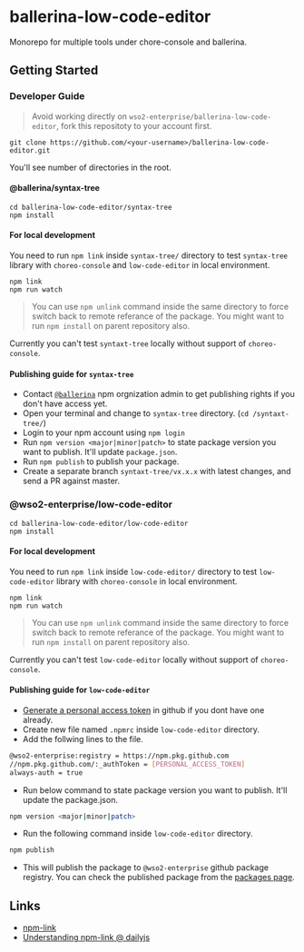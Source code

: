 # ballerina-low-code-editor

Monorepo for multiple tools under chore-console and ballerina.

## Getting Started 

### Developer Guide

> Avoid working directly on `wso2-enterprise/ballerina-low-code-editor`, fork this repositoty to your account first.

```
git clone https://github.com/<your-username>/ballerina-low-code-editor.git
```

You'll see number of directories in the root.

#### @ballerina/syntax-tree

```
cd ballerina-low-code-editor/syntax-tree
npm install
```

#### For local development

You need to run `npm link` inside `syntax-tree/` directory to test `syntax-tree` library with `choreo-console` and `low-code-editor` in local environment.

```
npm link
npm run watch
```

> You can use `npm unlink` command inside the same directory to force switch back to remote referance of the package. You might want to run `npm install` on parent repository also.

Currently you can't test `syntaxt-tree` locally without support of `choreo-console`.

#### Publishing guide for `syntax-tree`

- Contact [`@ballerina`](https://www.npmjs.com/org/ballerina) npm orgnization admin to get publishing rights if you don't have access yet.
- Open your terminal and change to `syntax-tree` directory. (`cd /syntaxt-tree/`)
- Login to your npm account using `npm login`
- Run `npm version <major|minor|patch>` to state package version you want to publish. It'll update `package.json`.
- Run `npm publish` to publish your package.
- Create a separate branch `syntaxt-tree/vx.x.x` with latest changes, and send a PR against master.

### @wso2-enterprise/low-code-editor

```
cd ballerina-low-code-editor/low-code-editor
npm install
```

#### For local development

You need to run `npm link` inside `low-code-editor/` directory to test `low-code-editor` library with `choreo-console` in local environment.

```
npm link
npm run watch
```

> You can use `npm unlink` command inside the same directory to force switch back to remote referance of the package. You might want to run `npm install` on parent repository also.

Currently you can't test `low-code-editor` locally without support of `choreo-console`.

#### Publishing guide for `low-code-editor`

- [Generate a personal access token](https://docs.github.com/en/github/authenticating-to-github/keeping-your-account-and-data-secure/creating-a-personal-access-token)  in github if you dont have one already.
- Create new file named `.npmrc` inside `low-code-editor` directory.
- Add the follwing lines to the file.

```bash
@wso2-enterprise:registry = https://npm.pkg.github.com
//npm.pkg.github.com/:_authToken = [PERSONAL_ACCESS_TOKEN]
always-auth = true
```
- Run below command to state package version you want to publish. It'll update the package.json.
```bash
npm version <major|minor|patch>
```
- Run the following command inside `low-code-editor` directory.
```bash
npm publish
```
- This will publish the package to `@wso2-enterprise` github package registry. You can check the published package from the [packages page](https://github.com/wso2-enterprise/ballerina-low-code-editor/packages).

## Links

- [npm-link](https://docs.npmjs.com/cli/v7/commands/npm-link)
- [Understanding npm-link @ dailyjs](https://medium.com/dailyjs/how-to-use-npm-link-7375b6219557)
